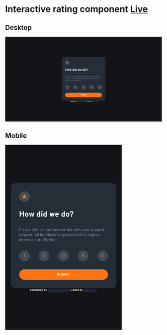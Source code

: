 # Interactive rating component [Live](https://yhertekin.github.io/Interactive-rating-component/)

## Desktop

![desktop image of application](./pics/desktop.PNG)

## Mobile

![mobile image of application](./pics/mobile.png)
